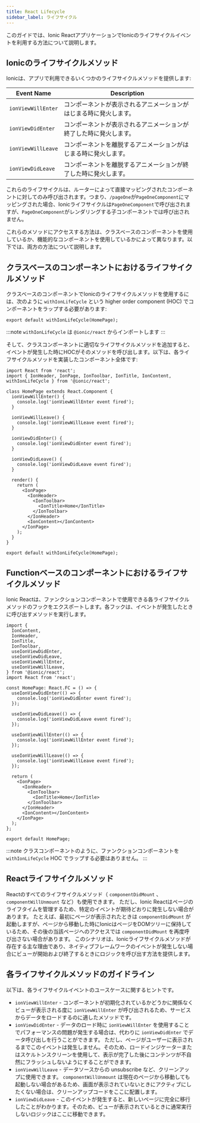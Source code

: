 ```yaml
---
title: React Lifecycle
sidebar_label: ライフサイクル
---
```


<head>
  <title>React Lifecycle: A Guide to Ionic React App Component Lifecycles</title>
  <meta
    name="description"
    content="The React Lifecycle guide discusses how to use the Ionic Lifecycle events in an Ionic React application. Read to learn more about React component lifecycles."
  />
</head>

このガイドでは、Ionic ReactアプリケーションでIonicのライフサイクルイベントを利用する方法について説明します。

## Ionicのライフサイクルメソッド

Ionicは、アプリで利用できるいくつかのライフサイクルメソッドを提供します:

| Event Name         | Description                                                          |
|--------------------|------------------------------------------------------------------|
| `ionViewWillEnter` | コンポーネントが表示されるアニメーションがはじまる時に発火します。 |
| `ionViewDidEnter`  | コンポーネントが表示されるアニメーションが終了した時に発火します。 |
| `ionViewWillLeave` | コンポーネントを離脱するアニメーションがはじまる時に発火します。  |
| `ionViewDidLeave`  | コンポーネントを離脱するアニメーションが終了した時に発火します。 |

これらのライフサイクルは、ルーターによって直接マッピングされたコンポーネントに対してのみ呼び出されます。つまり、`/pageOne`が`PageOneComponent`にマッピングされた場合、Ionicライフサイクルは`PageOneComponent`で呼び出されますが、`PageOneComponent`がレンダリングする子コンポーネントでは呼び出されません。

これらのメソッドにアクセスする方法は、クラスベースのコンポーネントを使用しているか、機能的なコンポーネントを使用しているかによって異なります。以下では、両方の方法について説明します。

## クラスベースのコンポーネントにおけるライフサイクルメソッド

クラスベースのコンポーネントでIonicのライフサイクルメソッドを使用するには、次のように `withIonLifeCycle` という higher order component (HOC) でコンポーネントをラップする必要があります:

```tsx
export default withIonLifeCycle(HomePage);
```

:::note
`withIonLifeCycle` は `@ionic/react` からインポートします
:::

そして、クラスコンポーネントに適切なライフサイクルメソッドを追加すると、イベントが発生した時にHOCがそのメソッドを呼び出します。以下は、各ライフサイクルメソッドを実装したコンポーネント全体です:

```tsx
import React from 'react';
import { IonHeader, IonPage, IonToolbar, IonTitle, IonContent, withIonLifeCycle } from '@ionic/react';

class HomePage extends React.Component {
  ionViewWillEnter() {
    console.log('ionViewWillEnter event fired');
  }

  ionViewWillLeave() {
    console.log('ionViewWillLeave event fired');
  }

  ionViewDidEnter() {
    console.log('ionViewDidEnter event fired');
  }

  ionViewDidLeave() {
    console.log('ionViewDidLeave event fired');
  }

  render() {
    return (
      <IonPage>
        <IonHeader>
          <IonToolbar>
            <IonTitle>Home</IonTitle>
          </IonToolbar>
        </IonHeader>
        <IonContent></IonContent>
      </IonPage>
    );
  }
}

export default withIonLifeCycle(HomePage);
```

## Functionベースのコンポーネントにおけるライフサイクルメソッド

Ionic Reactは、ファンクションコンポーネントで使用できる各ライフサイクルメソッドのフックをエクスポートします。各フックは、イベントが発生したときに呼び出すメソッドを実行します。

```tsx
import {
  IonContent,
  IonHeader,
  IonTitle,
  IonToolbar,
  useIonViewDidEnter,
  useIonViewDidLeave,
  useIonViewWillEnter,
  useIonViewWillLeave,
} from '@ionic/react';
import React from 'react';

const HomePage: React.FC = () => {
  useIonViewDidEnter(() => {
    console.log('ionViewDidEnter event fired');
  });

  useIonViewDidLeave(() => {
    console.log('ionViewDidLeave event fired');
  });

  useIonViewWillEnter(() => {
    console.log('ionViewWillEnter event fired');
  });

  useIonViewWillLeave(() => {
    console.log('ionViewWillLeave event fired');
  });

  return (
    <IonPage>
      <IonHeader>
        <IonToolbar>
          <IonTitle>Home</IonTitle>
        </IonToolbar>
      </IonHeader>
      <IonContent></IonContent>
    </IonPage>
  );
};

export default HomePage;
```

:::note
クラスコンポーネントのように、ファンクションコンポーネントを `withIonLifeCycle` HOC でラップする必要はありません。
:::

## Reactライフサイクルメソッド

Reactのすべてのライフサイクルメソッド（ `componentDidMount` 、`componentWillUnmount` など）も使用できます。 ただし、Ionic Reactはページのライフタイムを管理するため、特定のイベントが期待どおりに発生しない場合があります。 たとえば、最初にページが表示されたときは `componentDidMount` が起動しますが、ページから移動した時にIonicはページをDOMツリーに保持しているため、その後の当該ページへのアクセスでは `componentDidMount` を再度呼び出さない場合があります。 このシナリオは、Ionicライフサイクルメソッドが存在する主な理由であり、ネイティブフレームワークのイベントが発生しない場合にビューが開始および終了するときにロジックを呼び出す方法を提供します。

## 各ライフサイクルメソッドのガイドライン

以下は、各ライフサイクルイベントのユースケースに関するヒントです。

- `ionViewWillEnter` - コンポーネントが初期化されているかどうかに関係なくビューが表示される度に `ionViewWillEnter` が呼び出されるため、サービスからデータをロードするのに適したメソッドです。
- `ionViewDidEnter` - データのロード時に `ionViewWillEnter` を使用することでパフォーマンスの問題が発生する場合は、代わりに `ionViewDidEnter` でデータ呼び出しを行うことができます。 ただし、ページがユーザーに表示されるまでこのイベントは発生しません。そのため、ロードインジケーターまたはスケルトンスクリーンを使用して、表示が完了した後にコンテンツが不自然にフラッシュしないようにすることができます。
- `ionViewWillLeave` - データソースからの unsubscribe など、クリーンアップに使用できます。  `componentWillUnmount` は現在のページから移動しても起動しない場合があるため、画面が表示されていないときにアクティブにしたくない場合は、クリーンアップコードをここに配置します。
- `ionViewDidLeave` - このイベントが発生すると、新しいページに完全に移行したことがわかります。そのため、ビューが表示されているときに通常実行しないロジックはここに移動できます。
